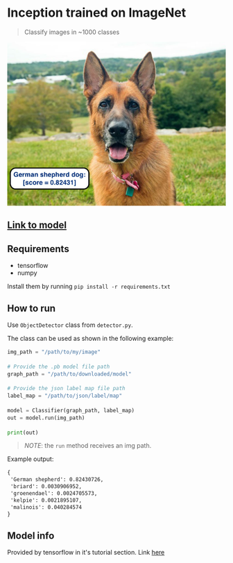 # Inception trained on ImageNet

> Classify images in ~1000 classes

![img](imgs/result.jpg)

## [Link to model](https://github.com/iitzco/deepzoo/releases/download/model-upload-3/inception-2015-12-05.zip)

## Requirements

* tensorflow
* numpy

Install them by running `pip install -r requirements.txt`

## How to run

Use `ObjectDetector` class from `detector.py`. 

The class can be used as shown in the following example:

```python
img_path = "/path/to/my/image"

# Provide the .pb model file path
graph_path = "/path/to/downloaded/model"

# Provide the json label map file path
label_map = "/path/to/json/label/map"

model = Classifier(graph_path, label_map)
out = model.run(img_path)

print(out)
```

> *NOTE*: the `run` method receives an img path.

Example output:

```
{
 'German shepherd': 0.82430726,
 'briard': 0.0030906952,
 'groenendael': 0.0024705573,
 'kelpie': 0.0021895107,
 'malinois': 0.040284574
}
```

## Model info

Provided by tensorflow in it's tutorial section. Link [here](https://github.com/tensorflow/models/tree/master/tutorials/image/imagenet)
